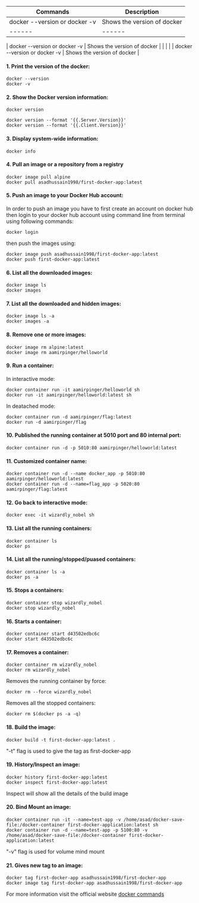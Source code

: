 | Commands | Description |
| ------ | ------ |
| docker --version or docker -v | Shows the version of docker |
| ------ | ------ |

| docker --version or docker -v | Shows the version of docker |
|  |  |
| docker --version or docker -v | Shows the version of docker |

#### 1. Print the version of the docker:
```
docker --version
docker -v
```
#### 2. Show the Docker version information:
```
docker version

docker version --format '{{.Server.Version}}'
docker version --format '{{.Client.Version}}'
```
#### 3. Display system-wide information:
```
docker info
```
#### 4.  Pull an image or a repository from a registry
```
docker image pull alpine
docker pull asadhussain1998/first-docker-app:latest
```
#### 5.  Push an image to your Docker Hub account:
In order to push an image you have to first create an account on docker hub then login to your docker hub account using command line from terminal using following commands:
```
docker login
```
then push the images using:
```
docker image push asadhussain1998/first-docker-app:latest
docker push first-docker-app:latest
```
#### 6. List all the downloaded images:
```
docker image ls
docker images
```
#### 7. List all the downloaded and hidden images:
```
docker image ls -a
docker images -a
```
#### 8. Remove one or more images:
```
docker image rm alpine:latest
docker image rm aamirpinger/helloworld
```
#### 9. Run a container:
In interactive mode:
```
docker container run -it aamirpinger/helloworld sh
docker run -it aamirpinger/helloworld:latest sh
```
In deatached mode:
```
docker container run -d aamirpinger/flag:latest
docker run -d aamirpinger/flag
```
#### 10. Published the running container at 5010 port and 80 internal port:
```
docker container run -d -p 5010:80 aamirpinger/helloworld:latest
```
#### 11. Customized container name:
```
docker container run -d --name docker_app -p 5010:80 aamirpinger/helloworld:latest
docker container run -d --name=flag_app -p 5020:80 aamirpinger/flag:latest
```
#### 12. Go back to interactive mode:
```
docker exec -it wizardly_nobel sh
```
#### 13. List all the running containers:
```
docker container ls
docker ps
```
#### 14. List all the running/stopped/puased containers:
```
docker container ls -a
docker ps -a
```
#### 15. Stops a containers:
```
docker container stop wizardly_nobel
docker stop wizardly_nobel
```
#### 16. Starts a container:
```
docker container start d43502edbc6c
docker start d43502edbc6c
```
#### 17. Removes a container:
```
docker container rm wizardly_nobel
docker rm wizardly_nobel
```
Removes the running container by force:
```
docker rm --force wizardly_nobel
```
Removes all the stopped containers:
```
docker rm $(docker ps -a -q)
```
#### 18. Build the image:
```
docker build -t first-docker-app:latest .
```
"-t" flag is used to give the tag as first-docker-app
#### 19. History/Inspect an image:
```
docker history first-docker-app:latest
docker inspect first-docker-app:latest
```
Inspect will show all the details of the build image
#### 20. Bind Mount an image:
```
docker container run -it --name=test-app -v /home/asad/docker-save-file:/docker-container first-docker-application:latest sh
docker container run -d --name=test-app -p 5100:80 -v /home/asad/docker-save-file:/docker-container first-docker-application:latest
```
"-v" flag is used for volume mind mount
#### 21. Gives new tag to an image:
```
docker tag first-docker-app asadhussain1998/first-docker-app
docker image tag first-docker-app asadhussain1998/first-docker-app
```

For more information visit the official website [docker commands](https://docs.docker.com/engine/reference/commandline/docker/)

